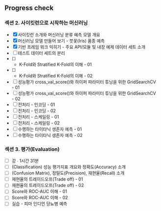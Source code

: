 ## Progress check

### 섹션 2. 사이킷런으로 시작하는 머신러닝
 - [x] 사이킷런 소개와 머신러닝 분류 예측 모델 개요
 - [x]  머신러닝 모델 만들어 보기 - 붓꽃(Iris) 품종 예측
 - [x]  기반 프레임 워크 익히기 - 주요 API/모듈 및 내장 예제 데이터 세트 소개
 - [ ]  테스트 데이터 세트의 분리
 - [ ]  - K-Fold와 Stratified K-Fold의 이해 - 01
 - [ ]  - K-Fold와 Stratified K-Fold의 이해 - 02
 - [ ]  성능평가 cross_val_score()와 하이퍼 파라미터 튜닝을 위한 GridSearchCV - 01
 - [ ]  성능평가 cross_val_score()와 하이퍼 파라미터 튜닝을 위한 GridSearchCV - 02
 - [ ]  전처리 - 인코딩 - 01
 - [ ]  전처리 - 인코딩 - 02
 - [ ]  전처리 - 스케일링 - 01
 - [ ]  전처리 - 스케일링 - 02
 - [ ]  수행하는 타이타닉 생존자 예측 - 01
 - [ ]  수행하는 타이타닉 생존자 예측 - 02
 
### 섹션 3. 평가(Evaluation)
 - [ ]  강 ∙ 1시간 31분
 - [ ] (Classification) 성능 평가지표 개요와 정확도(Accuracy) 소개
 - [ ] (Confusion Matrix), 정밀도(Precision), 재현율(Recall) 소개
 - [ ]  재현율의 트레이드오프(Trade off) - 01
 - [ ]  재현율의 트레이드오프(Trade off) - 02
 - [ ]  Score와 ROC-AUC 이해 - 01
 - [ ]  Score와 ROC-AUC 이해 - 02
 - [ ]  실습 - 피마 인디언 당뇨병 예측
